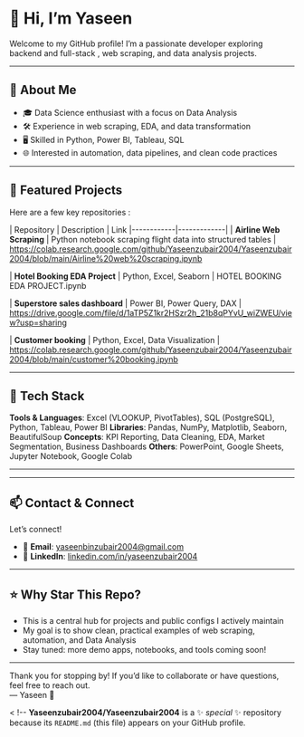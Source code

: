 # 👋 Hi, I’m Yaseen

Welcome to my GitHub profile! I’m a passionate developer exploring backend and full-stack , web scraping, and data analysis projects.

---

## 🔧 About Me

- 🎓 Data Science enthusiast with a focus on Data Analysis  
- 🛠️ Experience in web scraping, EDA, and data transformation  
- 🖥️ Skilled in Python, Power BI, Tableau, SQL 
- 🌐 Interested in automation, data pipelines, and clean code practices  

---

## 📂 Featured Projects

Here are a few key repositories :

| Repository | Description | Link
|------------|-------------|
| **Airline Web Scraping** | Python notebook scraping flight data into structured tables | https://colab.research.google.com/github/Yaseenzubair2004/Yaseenzubair2004/blob/main/Airline%20web%20scraping.ipynb


| **Hotel Booking EDA Project** | Python, Excel, Seaborn | HOTEL BOOKING EDA PROJECT.ipynb


| **Superstore sales dashboard** | Power BI, Power Query, DAX | https://drive.google.com/file/d/1aTP5Z1kr2HSzr2h_21b8qPYvU_wiZWEU/view?usp=sharing


| **Customer booking** | Python, Excel, Data Visualization | https://colab.research.google.com/github/Yaseenzubair2004/Yaseenzubair2004/blob/main/customer%20booking.ipynb

---

## 🧰 Tech Stack

**Tools & Languages**: Excel (VLOOKUP, PivotTables), SQL (PostgreSQL), Python, Tableau, Power BI
**Libraries**: Pandas, NumPy, Matplotlib, Seaborn, BeautifulSoup
**Concepts**: KPI Reporting, Data Cleaning, EDA, Market Segmentation, Business Dashboards
**Others**: PowerPoint, Google Sheets, Jupyter Notebook, Google Colab

---



---

## 📫 Contact & Connect

Let’s connect!  
- 📧 **Email**: yaseenbinzubair2004@gmail.com  
- 🔗 **LinkedIn**: [linkedin.com/in/yaseenzubair2004]((https://www.linkedin.com/feed/))  

---

## ⭐ Why Star This Repo?

- This is a central hub for projects and public configs I actively maintain  
- My goal is to show clean, practical examples of web scraping, automation, and Data Analysis
- Stay tuned: more demo apps, notebooks, and tools coming soon!

---

Thank you for stopping by! If you’d like to collaborate or have questions, feel free to reach out.  
— Yaseen 🙌

<  !--
**Yaseenzubair2004/Yaseenzubair2004** is a ✨ _special_ ✨ repository because its `README.md` (this file) appears on your GitHub profile.
